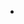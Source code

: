 
* <script src="break.js">
* <script src="break.min.js"> //COMMING SOON
	
Exemple:
-------------------------------------------------
```js
var req = new BreakRequest("https://echo.websocket.org"); //BREAK AUTOMATICALLY SET THE URL ON 'wss://echo.websocket.org'
req.on('message', function(msg){
  console.log(msg.data);
});
req.on('error', function(e){
  console.error(e);
});
req.on('close', function(e){
  console.warn("Server closed ! : "+e);
});
req.on('open', function(response){
	if(response){
		console.info(response); //JSON
	}
	req.send('Connection effectued');
});
//req.listen(3000);
req.connect();
```

# How to Use:

Define the variable without launching the query:

```js
var request = new BreakRequest("url");
request.on(type, function(){}); //SEE 'https://github.com/YoannCHB/Break#support--all'
```

How to know if the connection is ok ?

```js
request.on('open', function(response){
  console.log(response);
});
```
Send:
```js
request.on('open', function(response){
  request.send("I m connected");
});
```

Launch the connection:

```js
request.connect("new url || auto setup to the default url");
```

## Extensions:

```js
req.type //RETRUN THE TYPE OF REQUEST USED
req.json //RETURN THE RESPONSE IN JSON 
req.url //RETURN THE URL
req.response //RETURN THE RESPONSE
req.send //SEND MATHOD OR POST METHOD
req.connected //RETURN THE STATUS
req.error //RETURN THE STATUS
req.correctURL //RETURN CORRIGED URL
req.listen //FUNCTION TO SET A PORT (example: https://localhost:3000)
req.method //ALWAYS RETURN 'GET'
```
